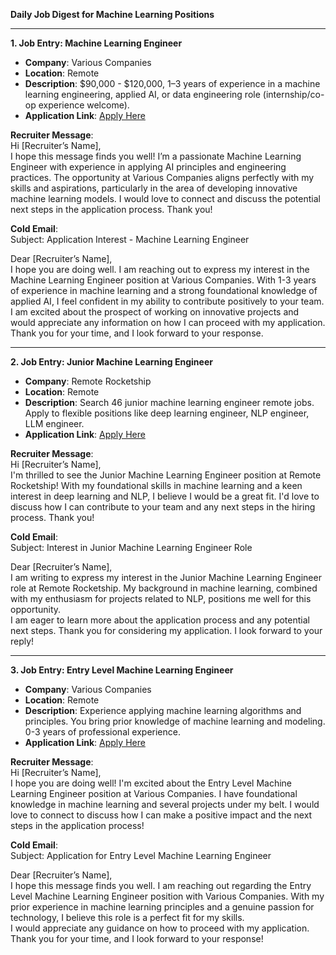 **Daily Job Digest for Machine Learning Positions**

---

**1. Job Entry: Machine Learning Engineer**  
   - **Company**: Various Companies  
   - **Location**: Remote  
   - **Description**: $90,000 - $120,000, 1–3 years of experience in a machine learning engineering, applied AI, or data engineering role (internship/co-op experience welcome).  
   - **Application Link**: [Apply Here](https://www.indeed.com/q-machine-learning-l-remote-jobs.html)  

   **Recruiter Message**:  
   Hi [Recruiter’s Name],  
   I hope this message finds you well! I’m a passionate Machine Learning Engineer with experience in applying AI principles and engineering practices. The opportunity at Various Companies aligns perfectly with my skills and aspirations, particularly in the area of developing innovative machine learning models. I would love to connect and discuss the potential next steps in the application process. Thank you!  

   **Cold Email**:  
   Subject: Application Interest - Machine Learning Engineer  

   Dear [Recruiter’s Name],  
   I hope you are doing well. I am reaching out to express my interest in the Machine Learning Engineer position at Various Companies. With 1-3 years of experience in machine learning and a strong foundational knowledge of applied AI, I feel confident in my ability to contribute positively to your team.  
   I am excited about the prospect of working on innovative projects and would appreciate any information on how I can proceed with my application. Thank you for your time, and I look forward to your response.  

---

**2. Job Entry: Junior Machine Learning Engineer**  
   - **Company**: Remote Rocketship  
   - **Location**: Remote  
   - **Description**: Search 46 junior machine learning engineer remote jobs. Apply to flexible positions like deep learning engineer, NLP engineer, LLM engineer.  
   - **Application Link**: [Apply Here](https://www.remoterocketship.com/jobs/junior-machine-learning-engineer)  

   **Recruiter Message**:  
   Hi [Recruiter’s Name],  
   I'm thrilled to see the Junior Machine Learning Engineer position at Remote Rocketship! With my foundational skills in machine learning and a keen interest in deep learning and NLP, I believe I would be a great fit. I'd love to discuss how I can contribute to your team and any next steps in the hiring process. Thank you!  

   **Cold Email**:  
   Subject: Interest in Junior Machine Learning Engineer Role  

   Dear [Recruiter’s Name],  
   I am writing to express my interest in the Junior Machine Learning Engineer role at Remote Rocketship. My background in machine learning, combined with my enthusiasm for projects related to NLP, positions me well for this opportunity.  
   I am eager to learn more about the application process and any potential next steps. Thank you for considering my application. I look forward to your reply!  

---

**3. Job Entry: Entry Level Machine Learning Engineer**  
   - **Company**: Various Companies  
   - **Location**: Remote  
   - **Description**: Experience applying machine learning algorithms and principles. You bring prior knowledge of machine learning and modeling. 0-3 years of professional experience.  
   - **Application Link**: [Apply Here](https://www.indeed.com/q-entry-level-machine-learning-engineer-remote-jobs.html)  

   **Recruiter Message**:  
   Hi [Recruiter’s Name],  
   I hope you are doing well! I'm excited about the Entry Level Machine Learning Engineer position at Various Companies. I have foundational knowledge in machine learning and several projects under my belt. I would love to connect to discuss how I can make a positive impact and the next steps in the application process!  

   **Cold Email**:  
   Subject: Application for Entry Level Machine Learning Engineer  

   Dear [Recruiter’s Name],  
   I hope this message finds you well. I am reaching out regarding the Entry Level Machine Learning Engineer position with Various Companies. With my prior experience in machine learning principles and a genuine passion for technology, I believe this role is a perfect fit for my skills.  
   I would appreciate any guidance on how to proceed with my application. Thank you for your time, and I look forward to your response!